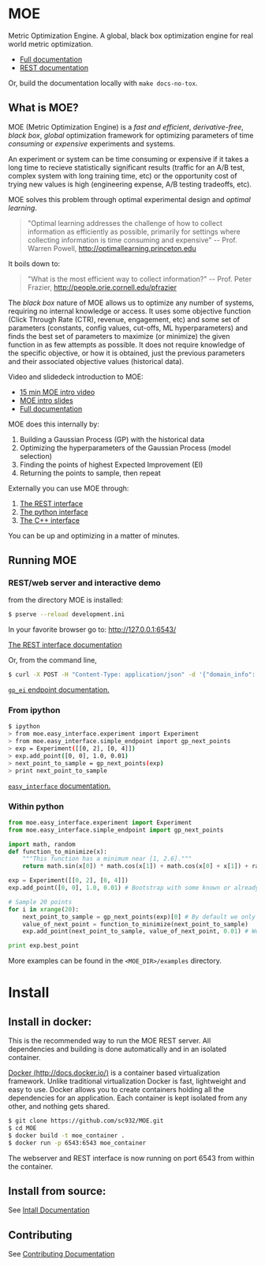 # MOE

Metric Optimization Engine. A global, black box optimization engine for real world metric optimization.

  * [Full documentation][1]
  * [REST documentation][2]

Or, build the documentation locally with `make docs-no-tox`.

## What is MOE?

MOE (Metric Optimization Engine) is a *fast and efficient*, *derivative-free*,  *black box*, *global* optimization framework for optimizing parameters of time *consuming* or *expensive* experiments and systems.

An experiment or system can be time consuming or expensive if it takes a long time to recieve statistically significant results (traffic for an A/B test, complex system with long training time, etc) or the opportunity cost of trying new values is high (engineering expense, A/B testing tradeoffs, etc).

MOE solves this problem through optimal experimental design and *optimal learning*.

> "Optimal learning addresses the challenge of how to collect information as efficiently as possible, primarily for settings where collecting information is time consuming and expensive"
> -- Prof. Warren Powell, http://optimallearning.princeton.edu

It boils down to:

> "What is the most efficient way to collect information?"
> -- Prof. Peter Frazier, http://people.orie.cornell.edu/pfrazier

The *black box* nature of MOE allows us to optimize any number of systems, requiring no internal knowledge or access. It uses some objective function (Click Through Rate (CTR), revenue, engagement, etc) and some set of parameters (constants, config values, cut-offs, ML hyperparameters) and finds the best set of parameters to maximize (or minimize) the given function in as few attempts as possible. It does not require knowledge of the specific objective, or how it is obtained, just the previous parameters and their associated objective values (historical data).

Video and slidedeck introduction to MOE:

* [15 min MOE intro video][10]
* [MOE intro slides][11]
* [Full documentation][1]

MOE does this internally by:

1. Building a Gaussian Process (GP) with the historical data
2. Optimizing the hyperparameters of the Gaussian Process (model selection)
3. Finding the points of highest Expected Improvement (EI)
4. Returning the points to sample, then repeat

Externally you can use MOE through:

1. [The REST interface][2]
2. [The python interface][9]
3. [The C++ interface][12]

You can be up and optimizing in a matter of minutes.

## Running MOE

### REST/web server and interactive demo

from the directory MOE is installed:

```bash
$ pserve --reload development.ini
```

In your favorite browser go to: http://127.0.0.1:6543/

[The REST interface documentation][2]

Or, from the command line,

```bash
$ curl -X POST -H "Content-Type: application/json" -d '{"domain_info": {"dim": 1}, "points_to_evaluate": [[0.1], [0.5], [0.9]], "gp_info": {"points_sampled": [{"value_var": 0.01, "value": 0.1, "point": [0.0]}, {"value_var": 0.01, "value": 0.2, "point": [1.0]}]}}' http://127.0.0.1:6543/gp/ei
```
[`gp_ei` endpoint documentation.][4]

### From ipython

```bash
$ ipython
> from moe.easy_interface.experiment import Experiment
> from moe.easy_interface.simple_endpoint import gp_next_points
> exp = Experiment([[0, 2], [0, 4]])
> exp.add_point([0, 0], 1.0, 0.01)
> next_point_to_sample = gp_next_points(exp)
> print next_point_to_sample
```
[`easy_interface` documentation.][5]

### Within python

```python
from moe.easy_interface.experiment import Experiment
from moe.easy_interface.simple_endpoint import gp_next_points

import math, random
def function_to_minimize(x):
    """This function has a minimum near [1, 2.6]."""
    return math.sin(x[0]) * math.cos(x[1]) + math.cos(x[0] + x[1]) + random.uniform(-0.02, 0.02)

exp = Experiment([[0, 2], [0, 4]])
exp.add_point([0, 0], 1.0, 0.01) # Bootstrap with some known or already sampled point

# Sample 20 points
for i in xrange(20):
    next_point_to_sample = gp_next_points(exp)[0] # By default we only ask for one point
    value_of_next_point = function_to_minimize(next_point_to_sample)
    exp.add_point(next_point_to_sample, value_of_next_point, 0.01) # We can add some noise

print exp.best_point
```

More examples can be found in the `<MOE_DIR>/examples` directory.

# Install

## Install in docker:

This is the recommended way to run the MOE REST server. All dependencies and building is done automatically and in an isolated container.

[Docker (http://docs.docker.io/)][6] is a container based virtualization framework. Unlike traditional virtualization Docker is fast, lightweight and easy to use. Docker allows you to create containers holding all the dependencies for an application. Each container is kept isolated from any other, and nothing gets shared.

```bash
$ git clone https://github.com/sc932/MOE.git
$ cd MOE
$ docker build -t moe_container .
$ docker run -p 6543:6543 moe_container
```

The webserver and REST interface is now running on port 6543 from within the container.

## Install from source:

See [Intall Documentation][7]

## Contributing

See [Contributing Documentation][8]

[0]: https://www.youtube.com/watch?v=qAN6iyYPbEE
[1]: http://sc932.github.io/MOE/
[2]: http://sc932.github.io/MOE/moe.views.rest.html
[3]: http://github.com/sc932/MOE/pulls
[4]: http://sc932.github.io/MOE/moe.views.rest.html#module-moe.views.rest.gp_ei
[5]: http://sc932.github.io/MOE/moe.easy_interface.html
[6]: http://docs.docker.io/
[7]: http://sc932.github.io/MOE/install.html
[8]: http://sc932.github.io/MOE/contributing.html
[9]: http://sc932.github.io/MOE/moe.optimal_learning.python.python_version.html
[10]: http://www.youtube.com/watch?v=qAN6iyYPbEE
[11]: http://www.slideshare.net/YelpEngineering/yelp-engineering-open-house-112013-optimally-learning-for-fun-and-profit
[12]: http://sc932.github.io/MOE/cpp_tree.html
